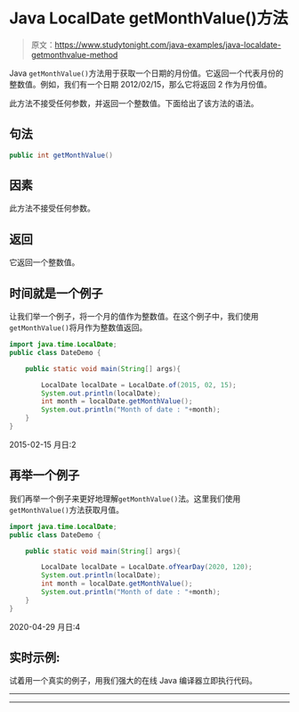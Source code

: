 # Java LocalDate getMonthValue()方法

> 原文：<https://www.studytonight.com/java-examples/java-localdate-getmonthvalue-method>

Java `getMonthValue()`方法用于获取一个日期的月份值。它返回一个代表月份的整数值。例如，我们有一个日期 2012/02/15，那么它将返回 2 作为月份值。

此方法不接受任何参数，并返回一个整数值。下面给出了该方法的语法。

## 句法

```java
public int getMonthValue()
```

## 因素

此方法不接受任何参数。

## 返回

它返回一个整数值。

## 时间就是一个例子

让我们举一个例子，将一个月的值作为整数值。在这个例子中，我们使用`getMonthValue()`将月作为整数值返回。

```java
import java.time.LocalDate; 
public class DateDemo {

	public static void main(String[] args){  

		LocalDate localDate = LocalDate.of(2015, 02, 15);
		System.out.println(localDate);
		int month = localDate.getMonthValue();
		System.out.println("Month of date : "+month);
	}
}
```

2015-02-15
月日:2

## 再举一个例子

我们再举一个例子来更好地理解`getMonthValue()`法。这里我们使用`getMonthValue()`方法获取月值。

```java
import java.time.LocalDate; 
public class DateDemo {

	public static void main(String[] args){  

		LocalDate localDate = LocalDate.ofYearDay(2020, 120);
		System.out.println(localDate);
		int month = localDate.getMonthValue();
		System.out.println("Month of date : "+month);
	}
}
```

2020-04-29
月日:4

## 实时示例:

试着用一个真实的例子，用我们强大的在线 Java 编译器立即执行代码。

* * *

* * *